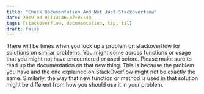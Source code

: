 ```yaml
---
title: "Check Documentation And Not Just Stackoverflow"
date: 2019-03-01T13:46:07+05:30
tags: [stackoverflow, documentation, tip, til]
draft: false
---
```


There will be times when you look up a problem on stackoverflow for solutions on similar problems. You might come across functions or usage that you might not have encountered or used before. Please make sure to read up the documentation on that new thing. This is because the problem you have and the one explained on StackOverflow might not be exactly the same. Similarly, the way that new function or method is used in that solution might be different from how you should use it in your problem.

<!--more-->
